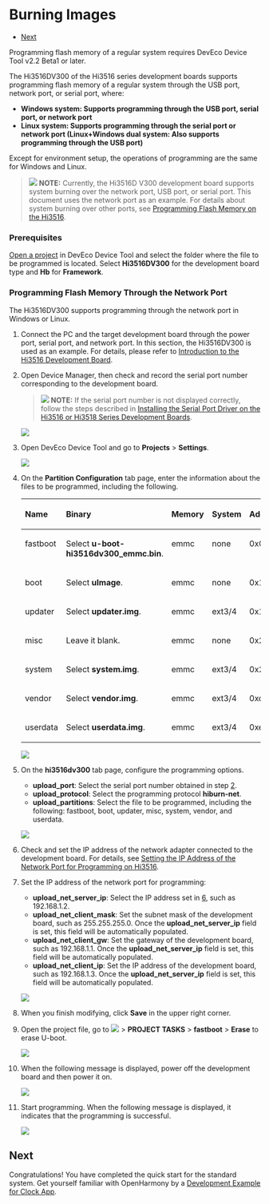 # Burning Images<a name="EN-US_TOPIC_0000001119964704"></a>

-   [Next](#section5600113114323)

Programming flash memory of a regular system requires DevEco Device Tool v2.2 Beta1 or later.

The Hi3516DV300 of the Hi3516 series development boards supports programming flash memory of a regular system through the USB port, network port, or serial port, where:

-   **Windows system: Supports programming through the USB port, serial port, or network port**
-   **Linux system: Supports programming through the serial port or network port \(Linux+Windows dual system: Also supports programming through the USB port\)**

Except for environment setup, the operations of programming are the same for Windows and Linux.

>![](../public_sys-resources/icon-note.gif) **NOTE:** 
>Currently, the Hi3516D V300 development board supports system burning over the network port, USB port, or serial port. This document uses the network port as an example. For details about system burning over other ports, see  [Programming Flash Memory on the Hi3516](https://device.harmonyos.com/en/docs/ide/user-guides/hi3516_upload-0000001052148681).

### Prerequisites<a name="section1458192114718"></a>

[Open a project](https://device.harmonyos.com/en/docs/ide/user-guides/open_project-0000001071680043)  in DevEco Device Tool and select the folder where the file to be programmed is located. Select  **Hi3516DV300**  for the development board type and  **Hb**  for  **Framework**.

### Programming Flash Memory Through the Network Port<a name="section134403184287"></a>

The Hi3516DV300 supports programming through the network port in Windows or Linux.

1.  Connect the PC and the target development board through the power port, serial port, and network port. In this section, the Hi3516DV300 is used as an example. For details, please refer to  [Introduction to the Hi3516 Development Board](https://device.harmonyos.com/en/docs/start/introduce/oem_camera_start_3516-0000001052670587).
2.  <a name="en-us_topic_0000001056443961_li1050616379507"></a>Open Device Manager, then check and record the serial port number corresponding to the development board.

    >![](../public_sys-resources/icon-note.gif) **NOTE:** 
    >If the serial port number is not displayed correctly, follow the steps described in  [Installing the Serial Port Driver on the Hi3516 or Hi3518 Series Development Boards](https://device.harmonyos.com/en/docs/ide/user-guides/hi3516_hi3518-drivers-0000001050743695).

    ![](figure/en-us_image_0000001114129428.png)

3.  Open DevEco Device Tool and go to  **Projects**  \>  **Settings**.

    ![](figure/2021-01-27_170334-17.png)

4.  On the  **Partition Configuration**  tab page, enter the information about the files to be programmed, including the following.

    <a name="en-us_topic_0000001056443961_en-us_topic_0000001056443961_table165522468109"></a>
    <table><thead align="left"><tr id="en-us_topic_0000001056443961_en-us_topic_0000001056443961_row955394615107"><th class="cellrowborder" valign="top" width="12.5%" id="mcps1.1.9.1.1"><p id="en-us_topic_0000001056443961_en-us_topic_0000001056443961_p179582053201013"><a name="en-us_topic_0000001056443961_en-us_topic_0000001056443961_p179582053201013"></a><a name="en-us_topic_0000001056443961_en-us_topic_0000001056443961_p179582053201013"></a>Name</p>
    </th>
    <th class="cellrowborder" valign="top" width="12.5%" id="mcps1.1.9.1.2"><p id="en-us_topic_0000001056443961_en-us_topic_0000001056443961_p11958125331010"><a name="en-us_topic_0000001056443961_en-us_topic_0000001056443961_p11958125331010"></a><a name="en-us_topic_0000001056443961_en-us_topic_0000001056443961_p11958125331010"></a>Binary</p>
    </th>
    <th class="cellrowborder" valign="top" width="12.5%" id="mcps1.1.9.1.3"><p id="en-us_topic_0000001056443961_en-us_topic_0000001056443961_p13958115331012"><a name="en-us_topic_0000001056443961_en-us_topic_0000001056443961_p13958115331012"></a><a name="en-us_topic_0000001056443961_en-us_topic_0000001056443961_p13958115331012"></a>Memory</p>
    </th>
    <th class="cellrowborder" valign="top" width="12.5%" id="mcps1.1.9.1.4"><p id="en-us_topic_0000001056443961_en-us_topic_0000001056443961_p1395845361014"><a name="en-us_topic_0000001056443961_en-us_topic_0000001056443961_p1395845361014"></a><a name="en-us_topic_0000001056443961_en-us_topic_0000001056443961_p1395845361014"></a>System</p>
    </th>
    <th class="cellrowborder" valign="top" width="12.5%" id="mcps1.1.9.1.5"><p id="en-us_topic_0000001056443961_en-us_topic_0000001056443961_p595855381010"><a name="en-us_topic_0000001056443961_en-us_topic_0000001056443961_p595855381010"></a><a name="en-us_topic_0000001056443961_en-us_topic_0000001056443961_p595855381010"></a>Address</p>
    </th>
    <th class="cellrowborder" valign="top" width="12.5%" id="mcps1.1.9.1.6"><p id="en-us_topic_0000001056443961_en-us_topic_0000001056443961_p59584533106"><a name="en-us_topic_0000001056443961_en-us_topic_0000001056443961_p59584533106"></a><a name="en-us_topic_0000001056443961_en-us_topic_0000001056443961_p59584533106"></a>Length</p>
    </th>
    <th class="cellrowborder" valign="top" width="12.5%" id="mcps1.1.9.1.7"><p id="en-us_topic_0000001056443961_en-us_topic_0000001056443961_p11553246171019"><a name="en-us_topic_0000001056443961_en-us_topic_0000001056443961_p11553246171019"></a><a name="en-us_topic_0000001056443961_en-us_topic_0000001056443961_p11553246171019"></a>Board</p>
    </th>
    <th class="cellrowborder" valign="top" width="12.5%" id="mcps1.1.9.1.8"><p id="en-us_topic_0000001056443961_en-us_topic_0000001056443961_p195531146161018"><a name="en-us_topic_0000001056443961_en-us_topic_0000001056443961_p195531146161018"></a><a name="en-us_topic_0000001056443961_en-us_topic_0000001056443961_p195531146161018"></a>Type</p>
    </th>
    </tr>
    </thead>
    <tbody><tr id="en-us_topic_0000001056443961_en-us_topic_0000001056443961_row3553154691019"><td class="cellrowborder" valign="top" width="12.5%" headers="mcps1.1.9.1.1 "><p id="en-us_topic_0000001056443961_en-us_topic_0000001056443961_p17958115371017"><a name="en-us_topic_0000001056443961_en-us_topic_0000001056443961_p17958115371017"></a><a name="en-us_topic_0000001056443961_en-us_topic_0000001056443961_p17958115371017"></a>fastboot</p>
    </td>
    <td class="cellrowborder" valign="top" width="12.5%" headers="mcps1.1.9.1.2 "><p id="en-us_topic_0000001056443961_en-us_topic_0000001056443961_p89586532106"><a name="en-us_topic_0000001056443961_en-us_topic_0000001056443961_p89586532106"></a><a name="en-us_topic_0000001056443961_en-us_topic_0000001056443961_p89586532106"></a>Select <strong id="en-us_topic_0000001056443961_en-us_topic_0000001056443961_b1437145020335"><a name="en-us_topic_0000001056443961_en-us_topic_0000001056443961_b1437145020335"></a><a name="en-us_topic_0000001056443961_en-us_topic_0000001056443961_b1437145020335"></a>u-boot-hi3516dv300_emmc.bin</strong>.</p>
    </td>
    <td class="cellrowborder" valign="top" width="12.5%" headers="mcps1.1.9.1.3 "><p id="en-us_topic_0000001056443961_en-us_topic_0000001056443961_p8958115314102"><a name="en-us_topic_0000001056443961_en-us_topic_0000001056443961_p8958115314102"></a><a name="en-us_topic_0000001056443961_en-us_topic_0000001056443961_p8958115314102"></a>emmc</p>
    </td>
    <td class="cellrowborder" valign="top" width="12.5%" headers="mcps1.1.9.1.4 "><p id="en-us_topic_0000001056443961_en-us_topic_0000001056443961_p79581153171020"><a name="en-us_topic_0000001056443961_en-us_topic_0000001056443961_p79581153171020"></a><a name="en-us_topic_0000001056443961_en-us_topic_0000001056443961_p79581153171020"></a>none</p>
    </td>
    <td class="cellrowborder" valign="top" width="12.5%" headers="mcps1.1.9.1.5 "><p id="en-us_topic_0000001056443961_en-us_topic_0000001056443961_p6958195341010"><a name="en-us_topic_0000001056443961_en-us_topic_0000001056443961_p6958195341010"></a><a name="en-us_topic_0000001056443961_en-us_topic_0000001056443961_p6958195341010"></a>0x000000</p>
    </td>
    <td class="cellrowborder" valign="top" width="12.5%" headers="mcps1.1.9.1.6 "><p id="en-us_topic_0000001056443961_en-us_topic_0000001056443961_p795875318101"><a name="en-us_topic_0000001056443961_en-us_topic_0000001056443961_p795875318101"></a><a name="en-us_topic_0000001056443961_en-us_topic_0000001056443961_p795875318101"></a>0x100000</p>
    </td>
    <td class="cellrowborder" rowspan="7" valign="top" width="12.5%" headers="mcps1.1.9.1.7 "><p id="en-us_topic_0000001056443961_en-us_topic_0000001056443961_p13951154061115"><a name="en-us_topic_0000001056443961_en-us_topic_0000001056443961_p13951154061115"></a><a name="en-us_topic_0000001056443961_en-us_topic_0000001056443961_p13951154061115"></a>Select <strong id="en-us_topic_0000001056443961_en-us_topic_0000001056443961_b16219141853414"><a name="en-us_topic_0000001056443961_en-us_topic_0000001056443961_b16219141853414"></a><a name="en-us_topic_0000001056443961_en-us_topic_0000001056443961_b16219141853414"></a>hi3516dv300</strong>.</p>
    </td>
    <td class="cellrowborder" valign="top" width="12.5%" headers="mcps1.1.9.1.8 "><p id="en-us_topic_0000001056443961_en-us_topic_0000001056443961_p135531468109"><a name="en-us_topic_0000001056443961_en-us_topic_0000001056443961_p135531468109"></a><a name="en-us_topic_0000001056443961_en-us_topic_0000001056443961_p135531468109"></a>NA</p>
    </td>
    </tr>
    <tr id="en-us_topic_0000001056443961_en-us_topic_0000001056443961_row1255314611102"><td class="cellrowborder" valign="top" headers="mcps1.1.9.1.1 "><p id="en-us_topic_0000001056443961_en-us_topic_0000001056443961_p995885319102"><a name="en-us_topic_0000001056443961_en-us_topic_0000001056443961_p995885319102"></a><a name="en-us_topic_0000001056443961_en-us_topic_0000001056443961_p995885319102"></a>boot</p>
    </td>
    <td class="cellrowborder" valign="top" headers="mcps1.1.9.1.2 "><p id="en-us_topic_0000001056443961_en-us_topic_0000001056443961_p88121709145"><a name="en-us_topic_0000001056443961_en-us_topic_0000001056443961_p88121709145"></a><a name="en-us_topic_0000001056443961_en-us_topic_0000001056443961_p88121709145"></a>Select <strong id="en-us_topic_0000001056443961_en-us_topic_0000001056443961_b136621723153417"><a name="en-us_topic_0000001056443961_en-us_topic_0000001056443961_b136621723153417"></a><a name="en-us_topic_0000001056443961_en-us_topic_0000001056443961_b136621723153417"></a>uImage</strong>.</p>
    </td>
    <td class="cellrowborder" valign="top" headers="mcps1.1.9.1.3 "><p id="en-us_topic_0000001056443961_en-us_topic_0000001056443961_p109581753101014"><a name="en-us_topic_0000001056443961_en-us_topic_0000001056443961_p109581753101014"></a><a name="en-us_topic_0000001056443961_en-us_topic_0000001056443961_p109581753101014"></a>emmc</p>
    </td>
    <td class="cellrowborder" valign="top" headers="mcps1.1.9.1.4 "><p id="en-us_topic_0000001056443961_en-us_topic_0000001056443961_p10958175313102"><a name="en-us_topic_0000001056443961_en-us_topic_0000001056443961_p10958175313102"></a><a name="en-us_topic_0000001056443961_en-us_topic_0000001056443961_p10958175313102"></a>none</p>
    </td>
    <td class="cellrowborder" valign="top" headers="mcps1.1.9.1.5 "><p id="en-us_topic_0000001056443961_en-us_topic_0000001056443961_p1959185316100"><a name="en-us_topic_0000001056443961_en-us_topic_0000001056443961_p1959185316100"></a><a name="en-us_topic_0000001056443961_en-us_topic_0000001056443961_p1959185316100"></a>0x100000</p>
    </td>
    <td class="cellrowborder" valign="top" headers="mcps1.1.9.1.6 "><p id="en-us_topic_0000001056443961_en-us_topic_0000001056443961_p10959135314102"><a name="en-us_topic_0000001056443961_en-us_topic_0000001056443961_p10959135314102"></a><a name="en-us_topic_0000001056443961_en-us_topic_0000001056443961_p10959135314102"></a>0xf00000</p>
    </td>
    <td class="cellrowborder" valign="top" headers="mcps1.1.9.1.7 "><p id="en-us_topic_0000001056443961_en-us_topic_0000001056443961_p0554546111013"><a name="en-us_topic_0000001056443961_en-us_topic_0000001056443961_p0554546111013"></a><a name="en-us_topic_0000001056443961_en-us_topic_0000001056443961_p0554546111013"></a>NA</p>
    </td>
    </tr>
    <tr id="en-us_topic_0000001056443961_en-us_topic_0000001056443961_row19554104611015"><td class="cellrowborder" valign="top" headers="mcps1.1.9.1.1 "><p id="en-us_topic_0000001056443961_en-us_topic_0000001056443961_p139598532103"><a name="en-us_topic_0000001056443961_en-us_topic_0000001056443961_p139598532103"></a><a name="en-us_topic_0000001056443961_en-us_topic_0000001056443961_p139598532103"></a>updater</p>
    </td>
    <td class="cellrowborder" valign="top" headers="mcps1.1.9.1.2 "><p id="en-us_topic_0000001056443961_en-us_topic_0000001056443961_p1781314013140"><a name="en-us_topic_0000001056443961_en-us_topic_0000001056443961_p1781314013140"></a><a name="en-us_topic_0000001056443961_en-us_topic_0000001056443961_p1781314013140"></a>Select <strong id="en-us_topic_0000001056443961_en-us_topic_0000001056443961_b9127234183412"><a name="en-us_topic_0000001056443961_en-us_topic_0000001056443961_b9127234183412"></a><a name="en-us_topic_0000001056443961_en-us_topic_0000001056443961_b9127234183412"></a>updater.img</strong>.</p>
    </td>
    <td class="cellrowborder" valign="top" headers="mcps1.1.9.1.3 "><p id="en-us_topic_0000001056443961_en-us_topic_0000001056443961_p395995311105"><a name="en-us_topic_0000001056443961_en-us_topic_0000001056443961_p395995311105"></a><a name="en-us_topic_0000001056443961_en-us_topic_0000001056443961_p395995311105"></a>emmc</p>
    </td>
    <td class="cellrowborder" valign="top" headers="mcps1.1.9.1.4 "><p id="en-us_topic_0000001056443961_en-us_topic_0000001056443961_p129591153181015"><a name="en-us_topic_0000001056443961_en-us_topic_0000001056443961_p129591153181015"></a><a name="en-us_topic_0000001056443961_en-us_topic_0000001056443961_p129591153181015"></a>ext3/4</p>
    </td>
    <td class="cellrowborder" valign="top" headers="mcps1.1.9.1.5 "><p id="en-us_topic_0000001056443961_en-us_topic_0000001056443961_p169591532101"><a name="en-us_topic_0000001056443961_en-us_topic_0000001056443961_p169591532101"></a><a name="en-us_topic_0000001056443961_en-us_topic_0000001056443961_p169591532101"></a>0x1000000</p>
    </td>
    <td class="cellrowborder" valign="top" headers="mcps1.1.9.1.6 "><p id="en-us_topic_0000001056443961_en-us_topic_0000001056443961_p7959953151017"><a name="en-us_topic_0000001056443961_en-us_topic_0000001056443961_p7959953151017"></a><a name="en-us_topic_0000001056443961_en-us_topic_0000001056443961_p7959953151017"></a>0x1400000</p>
    </td>
    <td class="cellrowborder" valign="top" headers="mcps1.1.9.1.7 "><p id="en-us_topic_0000001056443961_en-us_topic_0000001056443961_p45547467107"><a name="en-us_topic_0000001056443961_en-us_topic_0000001056443961_p45547467107"></a><a name="en-us_topic_0000001056443961_en-us_topic_0000001056443961_p45547467107"></a>NA</p>
    </td>
    </tr>
    <tr id="en-us_topic_0000001056443961_en-us_topic_0000001056443961_row65541460107"><td class="cellrowborder" valign="top" headers="mcps1.1.9.1.1 "><p id="en-us_topic_0000001056443961_en-us_topic_0000001056443961_p6959125319108"><a name="en-us_topic_0000001056443961_en-us_topic_0000001056443961_p6959125319108"></a><a name="en-us_topic_0000001056443961_en-us_topic_0000001056443961_p6959125319108"></a>misc</p>
    </td>
    <td class="cellrowborder" valign="top" headers="mcps1.1.9.1.2 "><p id="en-us_topic_0000001056443961_en-us_topic_0000001056443961_p481318071415"><a name="en-us_topic_0000001056443961_en-us_topic_0000001056443961_p481318071415"></a><a name="en-us_topic_0000001056443961_en-us_topic_0000001056443961_p481318071415"></a>Leave it blank.</p>
    </td>
    <td class="cellrowborder" valign="top" headers="mcps1.1.9.1.3 "><p id="en-us_topic_0000001056443961_en-us_topic_0000001056443961_p795918532103"><a name="en-us_topic_0000001056443961_en-us_topic_0000001056443961_p795918532103"></a><a name="en-us_topic_0000001056443961_en-us_topic_0000001056443961_p795918532103"></a>emmc</p>
    </td>
    <td class="cellrowborder" valign="top" headers="mcps1.1.9.1.4 "><p id="en-us_topic_0000001056443961_en-us_topic_0000001056443961_p1695919534108"><a name="en-us_topic_0000001056443961_en-us_topic_0000001056443961_p1695919534108"></a><a name="en-us_topic_0000001056443961_en-us_topic_0000001056443961_p1695919534108"></a>none</p>
    </td>
    <td class="cellrowborder" valign="top" headers="mcps1.1.9.1.5 "><p id="en-us_topic_0000001056443961_en-us_topic_0000001056443961_p12959205317102"><a name="en-us_topic_0000001056443961_en-us_topic_0000001056443961_p12959205317102"></a><a name="en-us_topic_0000001056443961_en-us_topic_0000001056443961_p12959205317102"></a>0x2400000</p>
    </td>
    <td class="cellrowborder" valign="top" headers="mcps1.1.9.1.6 "><p id="en-us_topic_0000001056443961_en-us_topic_0000001056443961_p6959125331017"><a name="en-us_topic_0000001056443961_en-us_topic_0000001056443961_p6959125331017"></a><a name="en-us_topic_0000001056443961_en-us_topic_0000001056443961_p6959125331017"></a>0x100000</p>
    </td>
    <td class="cellrowborder" valign="top" headers="mcps1.1.9.1.7 "><p id="en-us_topic_0000001056443961_en-us_topic_0000001056443961_p65546468102"><a name="en-us_topic_0000001056443961_en-us_topic_0000001056443961_p65546468102"></a><a name="en-us_topic_0000001056443961_en-us_topic_0000001056443961_p65546468102"></a>NA</p>
    </td>
    </tr>
    <tr id="en-us_topic_0000001056443961_en-us_topic_0000001056443961_row145541746191011"><td class="cellrowborder" valign="top" headers="mcps1.1.9.1.1 "><p id="en-us_topic_0000001056443961_en-us_topic_0000001056443961_p1595945313105"><a name="en-us_topic_0000001056443961_en-us_topic_0000001056443961_p1595945313105"></a><a name="en-us_topic_0000001056443961_en-us_topic_0000001056443961_p1595945313105"></a>system</p>
    </td>
    <td class="cellrowborder" valign="top" headers="mcps1.1.9.1.2 "><p id="en-us_topic_0000001056443961_en-us_topic_0000001056443961_p2813160161420"><a name="en-us_topic_0000001056443961_en-us_topic_0000001056443961_p2813160161420"></a><a name="en-us_topic_0000001056443961_en-us_topic_0000001056443961_p2813160161420"></a>Select <strong id="en-us_topic_0000001056443961_en-us_topic_0000001056443961_b15994111173812"><a name="en-us_topic_0000001056443961_en-us_topic_0000001056443961_b15994111173812"></a><a name="en-us_topic_0000001056443961_en-us_topic_0000001056443961_b15994111173812"></a>system.img</strong>.</p>
    </td>
    <td class="cellrowborder" valign="top" headers="mcps1.1.9.1.3 "><p id="en-us_topic_0000001056443961_en-us_topic_0000001056443961_p395985317100"><a name="en-us_topic_0000001056443961_en-us_topic_0000001056443961_p395985317100"></a><a name="en-us_topic_0000001056443961_en-us_topic_0000001056443961_p395985317100"></a>emmc</p>
    </td>
    <td class="cellrowborder" valign="top" headers="mcps1.1.9.1.4 "><p id="en-us_topic_0000001056443961_en-us_topic_0000001056443961_p295955331017"><a name="en-us_topic_0000001056443961_en-us_topic_0000001056443961_p295955331017"></a><a name="en-us_topic_0000001056443961_en-us_topic_0000001056443961_p295955331017"></a>ext3/4</p>
    </td>
    <td class="cellrowborder" valign="top" headers="mcps1.1.9.1.5 "><p id="en-us_topic_0000001056443961_en-us_topic_0000001056443961_p129591853111013"><a name="en-us_topic_0000001056443961_en-us_topic_0000001056443961_p129591853111013"></a><a name="en-us_topic_0000001056443961_en-us_topic_0000001056443961_p129591853111013"></a>0x2500000</p>
    </td>
    <td class="cellrowborder" valign="top" headers="mcps1.1.9.1.6 "><p id="en-us_topic_0000001056443961_en-us_topic_0000001056443961_p109591753131011"><a name="en-us_topic_0000001056443961_en-us_topic_0000001056443961_p109591753131011"></a><a name="en-us_topic_0000001056443961_en-us_topic_0000001056443961_p109591753131011"></a>0xceb00000</p>
    </td>
    <td class="cellrowborder" valign="top" headers="mcps1.1.9.1.7 "><p id="en-us_topic_0000001056443961_en-us_topic_0000001056443961_p75551646171014"><a name="en-us_topic_0000001056443961_en-us_topic_0000001056443961_p75551646171014"></a><a name="en-us_topic_0000001056443961_en-us_topic_0000001056443961_p75551646171014"></a>NA</p>
    </td>
    </tr>
    <tr id="en-us_topic_0000001056443961_en-us_topic_0000001056443961_row655564620109"><td class="cellrowborder" valign="top" headers="mcps1.1.9.1.1 "><p id="en-us_topic_0000001056443961_en-us_topic_0000001056443961_p12960155351019"><a name="en-us_topic_0000001056443961_en-us_topic_0000001056443961_p12960155351019"></a><a name="en-us_topic_0000001056443961_en-us_topic_0000001056443961_p12960155351019"></a>vendor</p>
    </td>
    <td class="cellrowborder" valign="top" headers="mcps1.1.9.1.2 "><p id="en-us_topic_0000001056443961_en-us_topic_0000001056443961_p1881360181418"><a name="en-us_topic_0000001056443961_en-us_topic_0000001056443961_p1881360181418"></a><a name="en-us_topic_0000001056443961_en-us_topic_0000001056443961_p1881360181418"></a>Select <strong id="en-us_topic_0000001056443961_en-us_topic_0000001056443961_b715941813818"><a name="en-us_topic_0000001056443961_en-us_topic_0000001056443961_b715941813818"></a><a name="en-us_topic_0000001056443961_en-us_topic_0000001056443961_b715941813818"></a>vendor.img</strong>.</p>
    </td>
    <td class="cellrowborder" valign="top" headers="mcps1.1.9.1.3 "><p id="en-us_topic_0000001056443961_en-us_topic_0000001056443961_p796013532101"><a name="en-us_topic_0000001056443961_en-us_topic_0000001056443961_p796013532101"></a><a name="en-us_topic_0000001056443961_en-us_topic_0000001056443961_p796013532101"></a>emmc</p>
    </td>
    <td class="cellrowborder" valign="top" headers="mcps1.1.9.1.4 "><p id="en-us_topic_0000001056443961_en-us_topic_0000001056443961_p119607538107"><a name="en-us_topic_0000001056443961_en-us_topic_0000001056443961_p119607538107"></a><a name="en-us_topic_0000001056443961_en-us_topic_0000001056443961_p119607538107"></a>ext3/4</p>
    </td>
    <td class="cellrowborder" valign="top" headers="mcps1.1.9.1.5 "><p id="en-us_topic_0000001056443961_en-us_topic_0000001056443961_p11960165321019"><a name="en-us_topic_0000001056443961_en-us_topic_0000001056443961_p11960165321019"></a><a name="en-us_topic_0000001056443961_en-us_topic_0000001056443961_p11960165321019"></a>0xd1000000</p>
    </td>
    <td class="cellrowborder" valign="top" headers="mcps1.1.9.1.6 "><p id="en-us_topic_0000001056443961_en-us_topic_0000001056443961_p16960653141017"><a name="en-us_topic_0000001056443961_en-us_topic_0000001056443961_p16960653141017"></a><a name="en-us_topic_0000001056443961_en-us_topic_0000001056443961_p16960653141017"></a>0x10000000</p>
    </td>
    <td class="cellrowborder" valign="top" headers="mcps1.1.9.1.7 "><p id="en-us_topic_0000001056443961_en-us_topic_0000001056443961_p955584631011"><a name="en-us_topic_0000001056443961_en-us_topic_0000001056443961_p955584631011"></a><a name="en-us_topic_0000001056443961_en-us_topic_0000001056443961_p955584631011"></a>NA</p>
    </td>
    </tr>
    <tr id="en-us_topic_0000001056443961_en-us_topic_0000001056443961_row6555646161014"><td class="cellrowborder" valign="top" headers="mcps1.1.9.1.1 "><p id="en-us_topic_0000001056443961_en-us_topic_0000001056443961_p196065341017"><a name="en-us_topic_0000001056443961_en-us_topic_0000001056443961_p196065341017"></a><a name="en-us_topic_0000001056443961_en-us_topic_0000001056443961_p196065341017"></a>userdata</p>
    </td>
    <td class="cellrowborder" valign="top" headers="mcps1.1.9.1.2 "><p id="en-us_topic_0000001056443961_en-us_topic_0000001056443961_p16813140141420"><a name="en-us_topic_0000001056443961_en-us_topic_0000001056443961_p16813140141420"></a><a name="en-us_topic_0000001056443961_en-us_topic_0000001056443961_p16813140141420"></a>Select <strong id="en-us_topic_0000001056443961_en-us_topic_0000001056443961_b182717279384"><a name="en-us_topic_0000001056443961_en-us_topic_0000001056443961_b182717279384"></a><a name="en-us_topic_0000001056443961_en-us_topic_0000001056443961_b182717279384"></a>userdata.img</strong>.</p>
    </td>
    <td class="cellrowborder" valign="top" headers="mcps1.1.9.1.3 "><p id="en-us_topic_0000001056443961_en-us_topic_0000001056443961_p896065318103"><a name="en-us_topic_0000001056443961_en-us_topic_0000001056443961_p896065318103"></a><a name="en-us_topic_0000001056443961_en-us_topic_0000001056443961_p896065318103"></a>emmc</p>
    </td>
    <td class="cellrowborder" valign="top" headers="mcps1.1.9.1.4 "><p id="en-us_topic_0000001056443961_en-us_topic_0000001056443961_p12960155361018"><a name="en-us_topic_0000001056443961_en-us_topic_0000001056443961_p12960155361018"></a><a name="en-us_topic_0000001056443961_en-us_topic_0000001056443961_p12960155361018"></a>ext3/4</p>
    </td>
    <td class="cellrowborder" valign="top" headers="mcps1.1.9.1.5 "><p id="en-us_topic_0000001056443961_en-us_topic_0000001056443961_p1596013531108"><a name="en-us_topic_0000001056443961_en-us_topic_0000001056443961_p1596013531108"></a><a name="en-us_topic_0000001056443961_en-us_topic_0000001056443961_p1596013531108"></a>0xe1000000</p>
    </td>
    <td class="cellrowborder" valign="top" headers="mcps1.1.9.1.6 "><p id="en-us_topic_0000001056443961_en-us_topic_0000001056443961_p89601753161016"><a name="en-us_topic_0000001056443961_en-us_topic_0000001056443961_p89601753161016"></a><a name="en-us_topic_0000001056443961_en-us_topic_0000001056443961_p89601753161016"></a>0x5b800000</p>
    </td>
    <td class="cellrowborder" valign="top" headers="mcps1.1.9.1.7 "><p id="en-us_topic_0000001056443961_en-us_topic_0000001056443961_p8556194619109"><a name="en-us_topic_0000001056443961_en-us_topic_0000001056443961_p8556194619109"></a><a name="en-us_topic_0000001056443961_en-us_topic_0000001056443961_p8556194619109"></a>NA</p>
    </td>
    </tr>
    </tbody>
    </table>

    ![](figure/en-us_image_0000001160527611.png)

5.  On the  **hi3516dv300**  tab page, configure the programming options.

    -   **upload\_port**: Select the serial port number obtained in step  [2](#en-us_topic_0000001056443961_li1050616379507).
    -   **upload\_protocol**: Select the programming protocol  **hiburn-net**.
    -   **upload\_partitions**: Select the file to be programmed, including the following: fastboot, boot, updater, misc, system, vendor, and userdata.

    ![](figure/en-us_image_0000001117621400.png)

6.  Check and set the IP address of the network adapter connected to the development board. For details, see  [Setting the IP Address of the Network Port for Programming on Hi3516](https://device.harmonyos.com/en/docs/ide/user-guides/set_ipaddress-0000001141825075).
7.  Set the IP address of the network port for programming:

    -   **upload\_net\_server\_ip**: Select the IP address set in  [6](en-us_topic_0000001056443961.md#li1558813168234), such as 192.168.1.2.
    -   **upload\_net\_client\_mask**: Set the subnet mask of the development board, such as 255.255.255.0. Once the  **upload\_net\_server\_ip**  field is set, this field will be automatically populated. 
    -   **upload\_net\_client\_gw**: Set the gateway of the development board, such as 192.168.1.1. Once the  **upload\_net\_server\_ip**  field is set, this field will be automatically populated. 
    -   **upload\_net\_client\_ip**: Set the IP address of the development board, such as 192.168.1.3. Once the  **upload\_net\_server\_ip**  field is set, this field will be automatically populated. 

    ![](figure/en-us_image_0000001117463460.png)

8.  When you finish modifying, click  **Save**  in the upper right corner.
9.  Open the project file, go to  ![](figure/2021-01-27_170334-18.png)  \>  **PROJECT TASKS**  \>  **fastboot**  \>  **Erase**  to erase U-boot.

    ![](figure/en-us_image_0000001163045527.png)

10. When the following message is displayed, power off the development board and then power it on.

    ![](figure/en-us_image_0000001114129432.png)

11. Start programming. When the following message is displayed, it indicates that the programming is successful.

    ![](figure/en-us_image_0000001113969542.png)


## Next<a name="section5600113114323"></a>

Congratulations! You have completed the quick start for the standard system. Get yourself familiar with OpenHarmony by a  [Development Example for Clock App](../guide/oem_device_clockapp_des.md).

